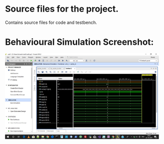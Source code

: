 # Source files for the project.

Contains source files for code and testbench.

# Behavioural Simulation Screenshot:
<img src="https://raw.githubusercontent.com/aviborn2fly/4_way_set-associative_cache/master/src_m/cad2_screenshot.jpg" alt=" Behavioural Simulation Screenshot">
